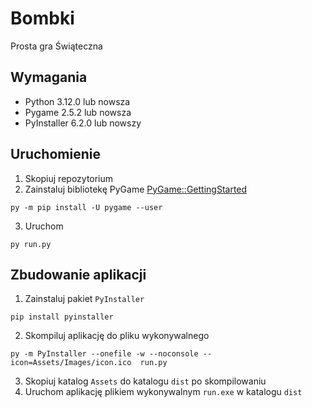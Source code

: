 # Bombki
Prosta gra Świąteczna

## Wymagania

- Python 3.12.0 lub nowsza
- Pygame 2.5.2 lub nowsza
- PyInstaller 6.2.0 lub nowszy

## Uruchomienie
1) Skopiuj repozytorium
2) Zainstaluj bibliotekę PyGame [PyGame::GettingStarted](https://www.pygame.org/wiki/GettingStarted)
```
py -m pip install -U pygame --user
```
3) Uruchom
```
py run.py
```

## Zbudowanie aplikacji
1) Zainstaluj pakiet `PyInstaller`
```
pip install pyinstaller
```
2) Skompiluj aplikację do pliku wykonywalnego
```
py -m PyInstaller --onefile -w --noconsole --icon=Assets/Images/icon.ico  run.py
```
3) Skopiuj katalog `Assets` do katalogu `dist` po skompilowaniu
4) Uruchom aplikację plikiem wykonywalnym `run.exe` w katalogu `dist`
